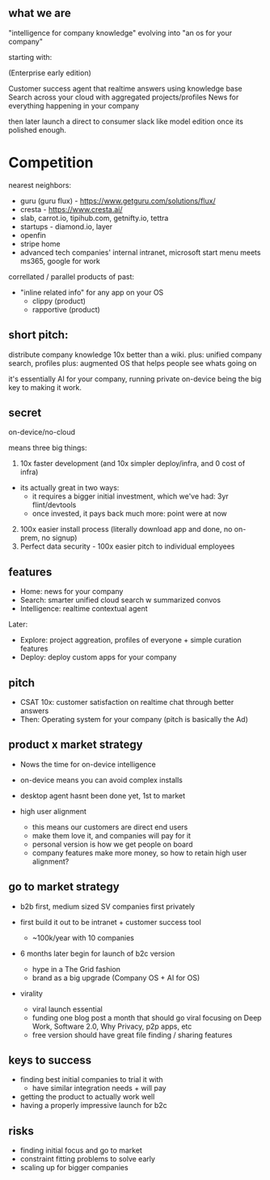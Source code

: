 ## what we are

"intelligence for company knowledge" evolving into "an os for your company"

starting with:

(Enterprise early edition)

Customer success agent that realtime answers using knowledge base
Search across your cloud with aggregated projects/profiles
News for everything happening in your company

then later launch a direct to consumer slack like model edition once its polished enough.

# Competition

nearest neighbors:

* guru (guru flux) - https://www.getguru.com/solutions/flux/
* cresta - https://www.cresta.ai/
* slab, carrot.io, tipihub.com, getnifty.io, tettra
* startups - diamond.io, layer
* openfin
* stripe home
* advanced tech companies' internal intranet, microsoft start menu meets ms365, google for work

correllated / parallel products of past:

* "inline related info" for any app on your OS
  * clippy (product)
  * rapportive (product)

## short pitch:

distribute company knowledge 10x better than a wiki.
plus: unified company search, profiles
plus: augmented OS that helps people see whats going on

it's essentially AI for your company, running private on-device being the big key to making it work.

## secret

on-device/no-cloud

means three big things:

1.  10x faster development (and 10x simpler deploy/infra, and 0 cost of infra)

* its actually great in two ways:
  * it requires a bigger initial investment, which we've had: 3yr flint/devtools
  * once invested, it pays back much more: point were at now

2.  100x easier install process (literally download app and done, no on-prem, no signup)
3.  Perfect data security - 100x easier pitch to individual employees

## features

* Home: news for your company
* Search: smarter unified cloud search w summarized convos
* Intelligence: realtime contextual agent

Later:

* Explore: project aggreation, profiles of everyone + simple curation features
* Deploy: deploy custom apps for your company

## pitch

* CSAT 10x: customer satisfaction on realtime chat through better answers
* Then: Operating system for your company (pitch is basically the Ad)

## product x market strategy

* Nows the time for on-device intelligence
* on-device means you can avoid complex installs
* desktop agent hasnt been done yet, 1st to market

* high user alignment
  * this means our customers are direct end users
  * make them love it, and companies will pay for it
  * personal version is how we get people on board
  * company features make more money, so how to retain high user alignment?

## go to market strategy

* b2b first, medium sized SV companies first privately
* first build it out to be intranet + customer success tool
  * ~100k/year with 10 companies
* 6 months later begin for launch of b2c version

  * hype in a The Grid fashion
  * brand as a big upgrade (Company OS + AI for OS)

* virality
  * viral launch essential
  * funding one blog post a month that should go viral focusing on Deep Work, Software 2.0, Why Privacy, p2p apps, etc
  * free version should have great file finding / sharing features

## keys to success

* finding best initial companies to trial it with
  * have similar integration needs + will pay
* getting the product to actually work well
* having a properly impressive launch for b2c

## risks

* finding initial focus and go to market
* constraint fitting problems to solve early
* scaling up for bigger companies
